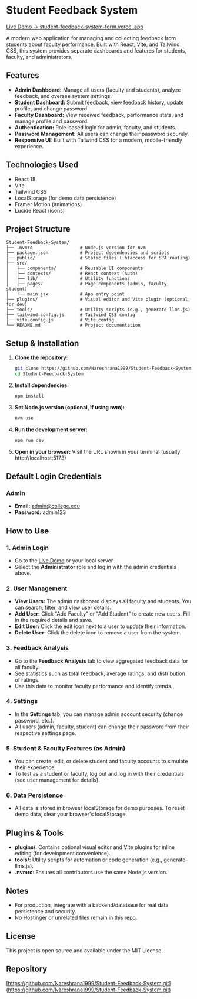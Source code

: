 # Student Feedback System

[Live Demo → student-feedback-system-form.vercel.app](https://student-feedback-system-form.vercel.app)

A modern web application for managing and collecting feedback from students about faculty performance. Built with React, Vite, and Tailwind CSS, this system provides separate dashboards and features for students, faculty, and administrators.

## Features
- **Admin Dashboard:** Manage all users (faculty and students), analyze feedback, and oversee system settings.
- **Student Dashboard:** Submit feedback, view feedback history, update profile, and change password.
- **Faculty Dashboard:** View received feedback, performance stats, and manage profile and password.
- **Authentication:** Role-based login for admin, faculty, and students.
- **Password Management:** All users can change their password securely.
- **Responsive UI:** Built with Tailwind CSS for a modern, mobile-friendly experience.

## Technologies Used
- React 18
- Vite
- Tailwind CSS
- LocalStorage (for demo data persistence)
- Framer Motion (animations)
- Lucide React (icons)

## Project Structure
```
Student-Feedback-System/
├── .nvmrc                  # Node.js version for nvm
├── package.json            # Project dependencies and scripts
├── public/                 # Static files (.htaccess for SPA routing)
├── src/
│   ├── components/         # Reusable UI components
│   ├── contexts/           # React context (Auth)
│   ├── lib/                # Utility functions
│   ├── pages/              # Page components (admin, faculty, student)
│   └── main.jsx            # App entry point
├── plugins/                # Visual editor and Vite plugin (optional, for dev)
├── tools/                  # Utility scripts (e.g., generate-llms.js)
├── tailwind.config.js      # Tailwind CSS config
├── vite.config.js          # Vite config
└── README.md               # Project documentation
```

## Setup & Installation
1. **Clone the repository:**
   ```bash
   git clone https://github.com/Nareshrana1999/Student-Feedback-System.git
   cd Student-Feedback-System
   ```
2. **Install dependencies:**
   ```bash
   npm install
   ```
3. **Set Node.js version (optional, if using nvm):**
   ```bash
   nvm use
   ```
4. **Run the development server:**
   ```bash
   npm run dev
   ```
5. **Open in your browser:**
   Visit the URL shown in your terminal (usually http://localhost:5173)

## Default Login Credentials
### Admin
- **Email:** admin@college.edu
- **Password:** admin123

## How to Use
### 1. Admin Login
- Go to the [Live Demo](https://student-feedback-system-form.vercel.app) or your local server.
- Select the **Administrator** role and log in with the admin credentials above.

### 2. User Management
- **View Users:** The admin dashboard displays all faculty and students. You can search, filter, and view user details.
- **Add User:** Click "Add Faculty" or "Add Student" to create new users. Fill in the required details and save.
- **Edit User:** Click the edit icon next to a user to update their information.
- **Delete User:** Click the delete icon to remove a user from the system.

### 3. Feedback Analysis
- Go to the **Feedback Analysis** tab to view aggregated feedback data for all faculty.
- See statistics such as total feedback, average ratings, and distribution of ratings.
- Use this data to monitor faculty performance and identify trends.

### 4. Settings
- In the **Settings** tab, you can manage admin account security (change password, etc.).
- All users (admin, faculty, student) can change their password from their respective settings page.

### 5. Student & Faculty Features (as Admin)
- You can create, edit, or delete student and faculty accounts to simulate their experience.
- To test as a student or faculty, log out and log in with their credentials (see user management for details).

### 6. Data Persistence
- All data is stored in browser localStorage for demo purposes. To reset demo data, clear your browser's localStorage.

## Plugins & Tools
- **plugins/**: Contains optional visual editor and Vite plugins for inline editing (for development convenience).
- **tools/**: Utility scripts for automation or code generation (e.g., generate-llms.js).
- **.nvmrc**: Ensures all contributors use the same Node.js version.

## Notes
- For production, integrate with a backend/database for real data persistence and security.
- No Hostinger or unrelated files remain in this repo.

## License
This project is open source and available under the MIT License.

## Repository
[https://github.com/Nareshrana1999/Student-Feedback-System.git](https://github.com/Nareshrana1999/Student-Feedback-System.git)
